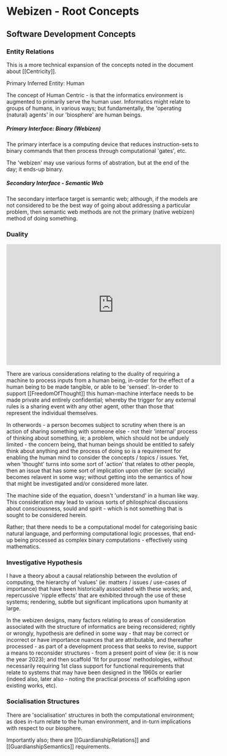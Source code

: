 # Webizen - Root Concepts

## Software Development Concepts

### Entity Relations 

This is a more technical expansion of the concepts noted in the document about [[Centricity]].

Primary Inferred Entity:  Human

The concept of Human Centric - is that the informatics environment is augmented to primarily serve the human user.  Informatics might relate to groups of humans, in various ways; but fundamentally, the 'operating (natural) agents' in our 'biosphere' are human beings. 

##### Primary Interface:  Binary (Webizen)

The primary interface is a computing device that reduces instruction-sets to binary commands that then process through computational 'gates', etc. 

The 'webizen' may use various forms of abstration, but at the end of the day; it ends-up binary. 

##### Secondary Interface - Semantic Web

The secondary interface target is semantic web; although, if the models are not considered to be the best way of going about addressing a particular problem, then semantic web methods are not the primary (native webizen) method of doing something.

### Duality

<iframe width="560" height="315" src="https://www.youtube.com/embed/sUad0ZL-nBU" title="YouTube video player" frameborder="0" allow="accelerometer; autoplay; clipboard-write; encrypted-media; gyroscope; picture-in-picture; web-share" allowfullscreen></iframe>

There are various considerations relating to the duality of requiring a machine to process inputs from a human being, in-order for the effect of a human being to be made tangible, or able to be 'sensed'.  In-order to support [[FreedomOfThought]] this human-machine interface needs to be made private and entirely confidential; whereby the trigger for any external rules is a sharing event with any other agent, other than those that represent the individual themselves.  

In otherwords - a person becomes subject to scrutiny when there is an action of sharing something with someone else - not their 'internal' process of thinking about something, ie; a problem, which should not be unduely limited - the concern being, that human beings should be entitled to safely think about anything and the process of doing so is a requirement for enabling the human mind to consider the concepts / topics / issues.  Yet, when 'thought' turns into some sort of 'action' that relates to other people, then an issue that has some sort of implication upon other (ie: socially) becomes relavent in some way; without getting into the semantics of how that might be investigated and/or considered more later.

The machine side of the equation, doesn't 'understand' in a human like way.  This consideration may lead to various sorts of philosphical discussions about consciousness, sould and spirit - which is not something that is sought to be considered herein.

Rather; that there needs to be a computational model for categorising basic natural language, and performing computational logic processes, that end-up being processed as complex binary computations - effectively using mathematics.

### Investigative Hypothesis

I have a theory about a causal relationship between the evolution of computing, the hierarchy of 'values' (ie: matters / issues / use-cases of importance) that have been historically associated with these works; and, repercussive 'ripple effects' that are exhibited through the use of these systems; rendering, subtle but significant implications upon humanity at large. 

In the webizen designs, many factors relating to areas of consideration associated with the structure of informatics are being reconsidered; rightly or wrongly, hypothesis are defined in some way - that may be correct or incorrect or have importance nuances that are attributable, and thereafter processed - as part of a development process that seeks to revise, support a means to reconsider structures - from a present point of view (ie: it is now the year 2023); and then scaffold 'fit for purpose' methodologies, without necessarily requiring 1st class support for functional requirements that relate to systems that may have been designed in the 1960s or earlier (indeed also, later also - noting the practical process of scaffolding upon existing works, etc).  

### Socialisation Structures

There are 'socialisation' structures in both the computational environment; as does in-turn relate to the human environment, and in-turn implications with respect to our biosphere.

Importantly also; there are [[GuardianshipRelations]] and [[GuardianshipSemantics]] requirements. 



